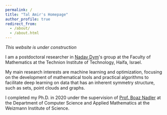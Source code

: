 ```yaml
---
permalink: /
title: "Tal Amir's Homepage"
author_profile: true
redirect_from: 
  - /about/
  - /about.html
---
```

*This website is under construction*

I am a postdoctoral researcher in [Nadav Dym](https://nadavdym.github.io)'s group at the Faculty of Mathematics at the Technion Institute of Technology, Haifa, Israel.

My main research interests are machine learning and optimization, focusing on the development of mathematical tools and practical algorithms to facilitate deep learning on data that has an inherent symmetry structure, such as sets, point clouds and graphs.

I completed my Ph.D. in 2020 under the supervision of [Prof. Boaz Nadler](https://www.weizmann.ac.il/math/Nadler/home) at the Department of Computer Science and Applied Mathematics at the Weizmann Institute of Science.
